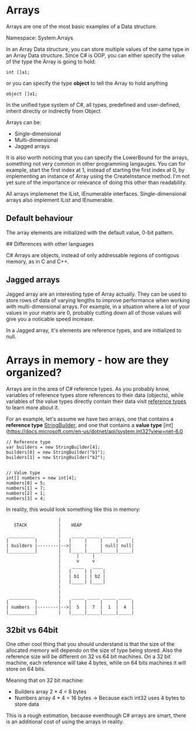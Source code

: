 ﻿# Arrays

Arrays are one of the most basic examples of a Data structure.

Namespace: System.Arrays

In an Array Data structure, you can store multiple values of the
same type in an Array Data structure. Since C# is OOP, you can either
specify the value of the type the Array is going to hold:

```
int []a1;
```

or you can specify the type **object** to tell the Array to hold anything

```
object []a1;
```

In the unified type system of C#, all types, predefined and user-defined,
inherit directly or indirectly from Object


Arrays can be:
* Single-dimensional
* Multi-dimensional
* Jagged arrays

It is also worth noticing that you can specify the LowerBound for the arrays,
something not very common in other programming langauges. You can for example,
start the first index at 1, instead of starting the first index at 0, by
implementing an instance of Array using the CreateInstance method. I'm not yet
sure of the importance or relevance of doing this other than readability.


All arrays implemenet the IList, IEnumerable interfaces. Single-dimensional arrays
also implement IList<T> and IEnumerable<T>.


## Default behaviour

The array elements are initialized with the default value, 0-bit pattern.


## Differences with other languages

C# Arrays are objects, instead of only addressable regions of contigous
memory, as in C and C++.


## Jagged arrays

Jagged array are an interesting type of Array actually. They can be used to
store rows of data of varying lengths to improve performance when working with
multi-dimensional arrays. For example, in a situation where a lot of your
values in your matrix are 0, probably cutting down all of those values will
give you a noticable speed increase.


In a Jagged array, it's elements are reference types, and are initialized to null.



# Arrays in memory - how are they organized?

Arrays are in the area of C# reference types. As you probably know,
variables of reference types store references to their data (objects), while
variables of the value types directly contain their data
visit [reference types](https://docs.microsoft.com/en-us/dotnet/csharp/language-reference/keywords/reference-types)
to learn more about it.


For an example, let's assume we have two arrays, one that contains a **reference type**
[StringBuilder](https://docs.microsoft.com/en-us/dotnet/api/system.text.stringbuilder?view=net-6.0),
and one that contains a **value type** [int](https://docs.microsoft.com/en-us/dotnet/api/system.int32?view=net-6.0


```
// Reference type
var builders = new StringBuilder[4];
builders[0] = new StringBuilder("b1");
builders[1] = new StringBuilder("b2");


// Value type
int[] numbers = new int[4];
numbers[0] = 5;
numbers[1] = 7;
numbers[2] = 1;
numbers[3] = 4;
```

In reality, this would look something like this in memory:

```
                    |
   STACK            |    HEAP
                    |
 __________         |    _____ _____ _____ _____
|          |        |   |     |     |     |     |
| builders |--------|-->|     |     | null| null|
|__________|        |   |_____|_____|_____|_____|
                    |      |     |
                    |      v     v
                    |    _____   ____
                    |   |     | |    |
                    |   | b1  | | b2 |
                    |   |_____| |____|
                    |
                    |
 __________         |    _____ _____ _____ _____
|          |        |   |     |     |     |     |
| numbers  |--------|-->|  5  |  7  |  1  |  4  |
|__________|        |   |_____|_____|_____|_____|

```

## 32bit vs 64bit


One other cool thing that you should understand is that the size of the allocated
memory will dependo on the size of type being stored. Also the reference size
will be different on 32 vs 64 bit machines. On a 32 bit machine, each reference
will take 4 bytes, while on 64 bits machines it will store on 64 bits.

Meaning that on 32 bit machine:
* Builders array 2 * 4 = 8 bytes  
* Numbers array 4 * 4 = 16 bytes -> Because each int32 uses 4 bytes to store data


This is a rough estimation, because eventhough C# arrays are smart, there is an
additional cost of using the arrays in reality.